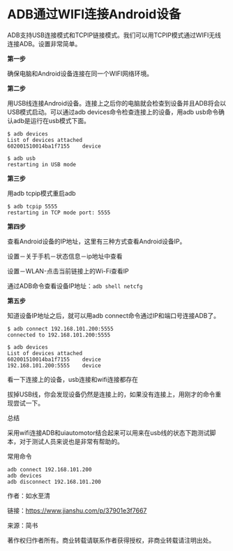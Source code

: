 
# ADB通过WIFI连接Android设备 #

ADB支持USB连接模式和TCPIP链接模式。我们可以用TCPIP模式通过WIFI无线连接ADB。设置非常简单。

**第一步**

确保电脑和Android设备连接在同一个WIFI网络环境。

**第二步**

用USB线连接Android设备。连接上之后你的电脑就会检查到设备并且ADB将会以USB模式启动。可以通过adb devices命令检查连接上的设备，用adb usb命令确认adb是运行在usb模式下面。

```
$ adb devices
List of devices attached
602001510014ba1f7155    device

$ adb usb
restarting in USB mode
```

**第三步**

用adb tcpip模式重启adb

```
$ adb tcpip 5555
restarting in TCP mode port: 5555
```

**第四步**

查看Android设备的IP地址，这里有三种方式查看Android设备IP。

设置－关于手机－状态信息－ip地址中查看

设置－WLAN-点击当前链接上的Wi-Fi查看IP

通过ADB命令查看设备IP地址：`adb shell netcfg`

**第五步**

知道设备IP地址之后，就可以用adb connect命令通过IP和端口号连接ADB了。

```
$ adb connect 192.168.101.200:5555
connected to 192.168.101.200:5555

$ adb devices
List of devices attached
602001510014ba1f7155    device
192.168.101.200:5555    device
```

看一下连接上的设备，usb连接和wifi连接都存在

拔掉USB线，你会发现设备仍然是连接上的，如果没有连接上，用刚才的命令重现尝试一下。

总结

采用wifi连接ADB和uiautomotor结合起来可以用来在usb线的状态下跑测试脚本，对于测试人员来说也是非常有帮助的。

常用命令

    adb connect 192.168.101.200
    adb devices
    adb disconnect 192.168.101.200


作者：如水至清

链接：https://www.jianshu.com/p/37901e3f7667

来源：简书

著作权归作者所有。商业转载请联系作者获得授权，非商业转载请注明出处。
